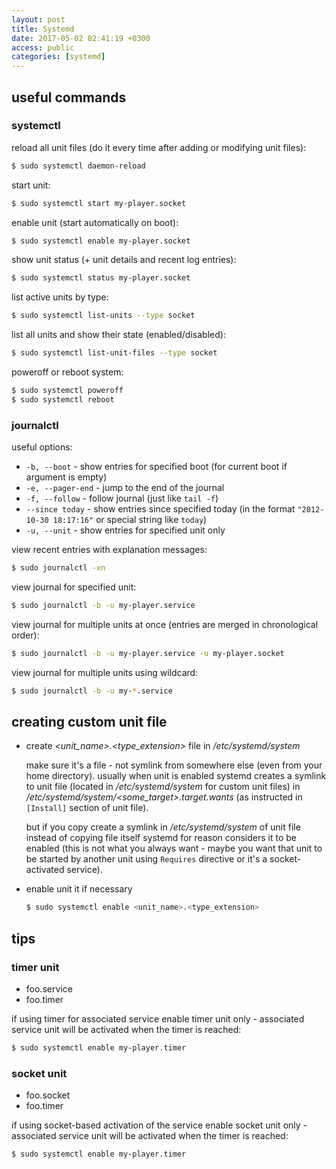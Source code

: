 ```yaml
---
layout: post
title: Systemd
date: 2017-05-02 02:41:19 +0300
access: public
categories: [systemd]
---
```


<!-- more -->

## useful commands

### systemctl

reload all unit files (do it every time after adding or modifying unit files):

```sh
$ sudo systemctl daemon-reload
```

start unit:

```sh
$ sudo systemctl start my-player.socket
```

enable unit (start automatically on boot):

```sh
$ sudo systemctl enable my-player.socket
```

show unit status (+ unit details and recent log entries):

```sh
$ sudo systemctl status my-player.socket
```

list active units by type:

```sh
$ sudo systemctl list-units --type socket
```

list all units and show their state (enabled/disabled):

```sh
$ sudo systemctl list-unit-files --type socket
```

poweroff or reboot system:

```sh
$ sudo systemctl poweroff
$ sudo systemctl reboot
```

### journalctl

useful options:

- `-b, --boot` - show entries for specified boot
  (for current boot if argument is empty)
- `-e, --pager-end` - jump to the end of the journal
- `-f, --follow` - follow journal (just like `tail -f`)
- `--since today` - show entries since specified today
  (in the format `"2012-10-30 18:17:16"` or special string like `today`)
- `-u, --unit` - show entries for specified unit only

view recent entries with explanation messages:

```sh
$ sudo journalctl -xn
```

view journal for specified unit:

```sh
$ sudo journalctl -b -u my-player.service
```

view journal for multiple units at once
(entries are merged in chronological order):

```sh
$ sudo journalctl -b -u my-player.service -u my-player.socket
```

view journal for multiple units using wildcard:

```sh
$ sudo journalctl -b -u my-*.service
```

## creating custom unit file

- create _\<unit_name\>.\<type_extension\>_ file in _/etc/systemd/system_

  make sure it's a file - not symlink from somewhere else (even from your
  home directory). usually when unit is enabled systemd creates a symlink
  to unit file (located in _/etc/systemd/system_ for custom unit files)
  in _/etc/systemd/system/\<some_target\>.target.wants_ (as instructed in
  `[Install]` section of unit file).

  but if you copy create a symlink in _/etc/systemd/system_ of unit file
  instead of copying file itself systemd for reason considers it to be
  enabled (this is not what you always want - maybe you want that unit
  to be started by another unit using `Requires` directive or it's a
  socket-activated service).

- enable unit it if necessary

  ```sh
  $ sudo systemctl enable <unit_name>.<type_extension>
  ```

## tips

### timer unit

- foo.service
- foo.timer

if using timer for associated service enable timer unit only -
associated service unit will be activated when the timer is reached:

```sh
$ sudo systemctl enable my-player.timer
```

### socket unit

- foo.socket
- foo.timer

if using socket-based activation of the service enable socket unit only -
associated service unit will be activated when the timer is reached:

```sh
$ sudo systemctl enable my-player.timer
```
